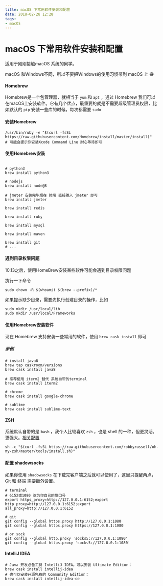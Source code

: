```yaml
---
title: macOS 下常用软件安装和配置
date: 2018-02-28 12:28
tags:
- macOS
---
```




#  macOS 下常用软件安装和配置



适用于刚刚接触macOS 系统的同学。



macOS 和Windows不同，所以不要把Windows的使用习惯带到 macOS 上 😁



#### Homebrew

Homebrew是一个包管理器，就相当于 `yum` 和 `apt` ，通过 Homebrew 我们可以在macOS上安装软件。它有几个优点，最重要的就是不需要超级管理员权限，比如默认的 `pip` 安装一些库的时候，每次都需要 `sudo` 

<!-- more -->

#### 安装Homebrew

```shell
/usr/bin/ruby -e "$(curl -fsSL https://raw.githubusercontent.com/Homebrew/install/master/install)"
# 可能会提示你安装Xcode Command Line 耐心等待即可
```



#### 使用Homebrew安装

```shell

# python3
brew install python3

# nodejs
brew install node@8

# jmeter 安装完毕后在 终端 直接输入 jmeter 即可
brew install jmeter

brew install redis

brew install ruby

brew install mysql

brew install maven

brew install git
# ...
```



#### 遇到目录权限问题

10.13之后，使用HomeBrew安装某些软件可能会遇到目录权限问题

执行一下命令

```shell
sudo chown -R $(whoami) $(brew --prefix)/*
```

如果提示缺少目录，需要先执行创建目录的操作，比如

```shell
sudo mkdir /usr/local/lib
sudo mkdir /usr/local/Frameworks
```





#### 使用Homebrew安装软件

现在 Homebrew 支持安装一些常用的软件，使用 `brew cask install` 即可



##### 示例

```shell
# install java8
brew tap caskroom/versions
brew cask install java8

# 推荐使用 iterm2 替代 系统自带的terminal 
brew cask install iterm2

# chrome
brew cask install google-chrome

# sublime
brew cask install sublime-text
```



#### ZSH

系统默认自带的是 `bash` ，我个人比较喜欢 `zsh` ，也是 shell 的一种，但更灵活，更强大。[相关配置](https://github.com/robbyrussell/oh-my-zsh)

```shell
sh -c "$(curl -fsSL https://raw.githubusercontent.com/robbyrussell/oh-my-zsh/master/tools/install.sh)"
```





#### 配置 shadowsocks

如果你使用 `shadowsocks` 在下载完客户端之后就可以使用了，这里只提醒两点，Git 和 终端 需要额外设置。



```shell
# terminal
# 6152或1080 改为你自己的端口号
export https_proxy=http://127.0.0.1:6152;export http_proxy=http://127.0.0.1:6152;export all_proxy=http://127.0.0.1:6152

# git
git config --global https.proxy http://127.0.0.1:1080
git config --global https.proxy https://127.0.0.1:1080

# or sock
git config --global http.proxy 'socks5://127.0.0.1:1080'
git config --global https.proxy 'socks5://127.0.0.1:1080'
```



#### IntelliJ IDEA

```shell
# Java 开发必备工具 IntelliJ IDEA。可以安装 Ultimate Edition：
brew cask install intellij-idea
# 也可以安装开源免费的 Community Edition：
brew cask install intellij-idea-ce
```

